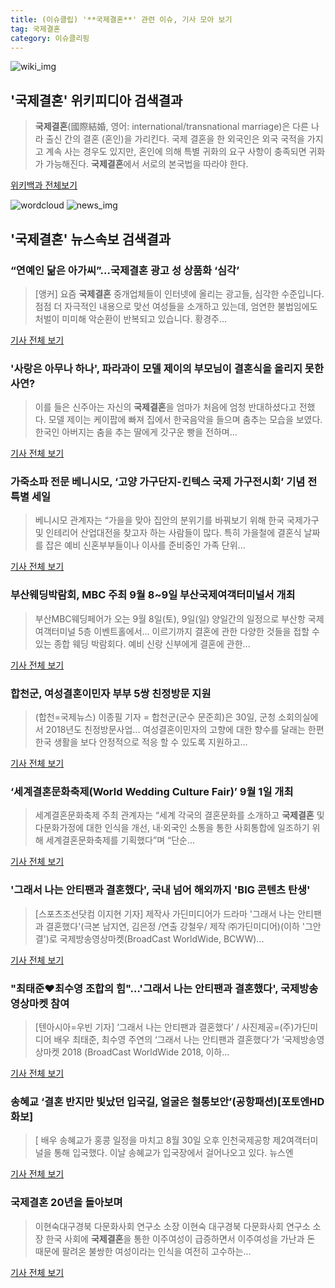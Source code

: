 ```yaml
---
title: (이슈클립) '**국제결혼**' 관련 이슈, 기사 모아 보기
tag: 국제결혼
category: 이슈클리핑
---
```

![wiki_img](https://user-images.githubusercontent.com/42597476/44503234-41136a80-a6d0-11e8-9071-6fc6418eafe4.png)
## **'**국제결혼**'** 위키피디아 검색결과
>**국제결혼**(國際結婚, 영어: international/transnational marriage)은 다른 나라 출신 간의 결혼 (혼인)을 가리킨다. 국제 결혼을 한 외국인은 외국 국적을 가지고 계속 사는 경우도 있지만, 혼인에 의해 특별 귀화의 요구 사항이 충족되면 귀화가 가능해진다. **국제결혼**에서 서로의 본국법을 따라야 한다.

<a href="https://ko.wikipedia.org/wiki/국제결혼" target="_blank">위키백과 전체보기</a>

![wordcloud](https://s3.ap-northeast-2.amazonaws.com/lyrics101-wordcloud/2018-09-02-1535839378.png)
![news_img](https://user-images.githubusercontent.com/42597476/44507050-1206f400-a6e4-11e8-8d98-7ffbfebb353f.png)
## **'**국제결혼**'** 뉴스속보 검색결과
### “연예인 닮은 아가씨”…**국제결혼** 광고 성 상품화 ‘심각’

>[앵커] 요즘 **국제결혼** 중개업체들이 인터넷에 올리는 광고들, 심각한 수준입니다. 점점 더 자극적인 내용으로 맞선 여성들을 소개하고 있는데, 엄연한 불법임에도 처벌이 미미해 악순환이 반복되고 있습니다. 황경주...

<a href="http://news.kbs.co.kr/news/view.do?ncd=4032627&ref=A" target="_blank">기사 전체 보기</a>

### '사랑은 아무나 하나', 파라과이 모델 제이의 부모님이 결혼식을 올리지 못한 사연?

>이를 들은 신주아는 자신의 **국제결혼**을 엄마가 처음에 엄청 반대하셨다고 전했다. 모델 제이는 케이팝에 빠져 집에서 한국음악을 들으며 춤추는 모습을 보였다. 한국인 아버지는 춤을 추는 딸에게 갓구운 빵을 전하며...

<a href="http://www.topstarnews.net/news/articleView.html?idxno=475041" target="_blank">기사 전체 보기</a>

### 가죽소파 전문 베니시모, ‘고양 가구단지-킨텍스 국제 가구전시회’ 기념 전 특별 세일

>베니시모 관계자는 “가을을 맞아 집안의 분위기를 바꿔보기 위해 한국 국제가구 및 인테리어 산업대전을 찾고자 하는 사람들이 많다. 특히 가을철에 결혼식 날짜를 잡은 예비 신혼부부들이나 이사를 준비중인 가족 단위...

<a href="http://www.news2day.co.kr/110044" target="_blank">기사 전체 보기</a>

### 부산웨딩박람회, MBC 주최 9월 8~9일 부산국제여객터미널서 개최

>부산MBC웨딩페어가 오는 9월 8일(토), 9일(일) 양일간의 일정으로 부산항 국제여객터미널 5층 이벤트홀에서... 이르기까지 결혼에 관한 다양한 것들을 접할 수 있는 종합 웨딩 박람회다. 예비 신랑 신부에게 결혼에 관한...

<a href="http://www.news2day.co.kr/110092" target="_blank">기사 전체 보기</a>

### 합천군, 여성결혼이민자 부부 5쌍 친정방문 지원

>(합천=국제뉴스) 이종필 기자 = 합천군(군수 문준희)은 30일, 군청 소회의실에서 2018년도 친정방문사업... 여성결혼이민자의 고향에 대한 향수를 달래는 한편 한국 생활을 보다 안정적으로 적응 할 수 있도록 지원하고...

<a href="http://www.gukjenews.com/news/articleView.html?idxno=983789" target="_blank">기사 전체 보기</a>

### ‘세계결혼문화축제(World Wedding Culture Fair)’ 9월 1일 개최

>세계결혼문화축제 주최 관계자는 “세계 각국의 결혼문화를 소개하고 **국제결혼** 및 다문화가정에 대한 인식을 개선, 내·외국인 소통을 통한 사회통합에 일조하기 위해 세계결혼문화축제를 기획했다”며 “단순...

<a href="http://www.webdaily.co.kr/view.php?ud=20180831155142652798818e98b_7" target="_blank">기사 전체 보기</a>

### '그래서 나는 안티팬과 결혼했다', 국내 넘어 해외까지 'BIG 콘텐츠 탄생'

>[스포츠조선닷컴 이지현 기자] 제작사 가딘미디어가 드라마 '그래서 나는 안티팬과 결혼했다'(극본 남지연, 김은정 /연출 강철우/ 제작 ㈜가딘미디어)(이하 '그안결')로 국제방송영상마켓(BroadCast WorldWide, BCWW)...

<a href="http://sports.chosun.com/news/ntype.htm?id=201809010100000840022411&servicedate=20180831" target="_blank">기사 전체 보기</a>

### "최태준♥최수영 조합의 힘"…'그래서 나는 안티팬과 결혼했다', 국제방송영상마켓 참여

>[텐아시아=우빈 기자] ‘그래서 나는 안티팬과 결혼했다’ / 사진제공=(주)가딘미디어 배우 최태준, 최수영 주연의 ‘그래서 나는 안티팬과 결혼했다’가 ‘국제방송영상마켓 2018 (BroadCast WorldWide 2018, 이하...

<a href="http://www.tenasia.co.kr/archives/1559247" target="_blank">기사 전체 보기</a>

### 송혜교 ‘결혼 반지만 빛났던 입국길, 얼굴은 철통보안’(공항패션)[포토엔HD화보]

>[ 배우 송혜교가 홍콩 일정을 마치고 8월 30일 오후 인천국제공항 제2여객터미널을 통해 입국했다. 이날 송혜교가 입국장에서 걸어나오고 있다. 뉴스엔

<a href="http://www.newsen.com/news_view.php?uid=201808310101320510" target="_blank">기사 전체 보기</a>

### **국제결혼** 20년을 돌아보며

>이현숙대구경북 다문화사회 연구소 소장 이현숙 대구경북 다문화사회 연구소 소장 한국 사회에 **국제결혼**을 통한 이주여성이 급증하면서 이주여성을 가난과 돈 때문에 팔려온 불쌍한 여성이라는 인식을 여전히 고수하는...

<a href="http://www.idaegu.co.kr/news/articleView.html?idxno=257677" target="_blank">기사 전체 보기</a>


